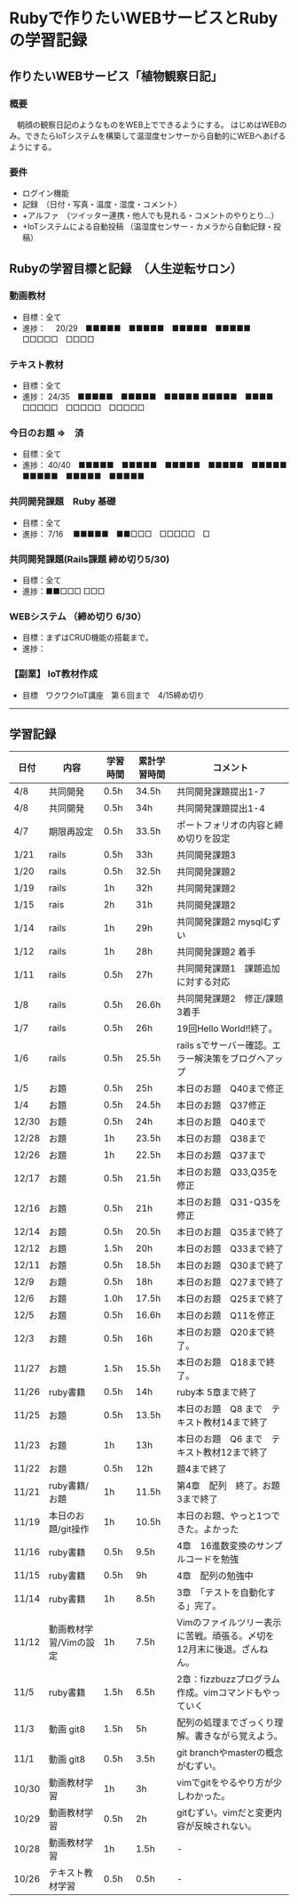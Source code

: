 # Rubyで作りたいWEBサービスとRubyの学習記録
## 作りたいWEBサービス「植物観察日記」
### 概要
　朝顔の観察日記のようなものをWEB上でできるようにする。
 はじめはWEBのみ。できたらIoTシステムを構築して温湿度センサーから自動的にWEBへあげるようにする。
### 要件
* ログイン機能
* 記録　（日付・写真・温度・湿度・コメント）
* +アルファ　（ツイッター連携・他人でも見れる・コメントのやりとり...）
* +IoTシステムによる自動投稿 （温湿度センサー・カメラから自動記録・投稿）


## Rubyの学習目標と記録　（人生逆転サロン）　
### 動画教材
- 目標：全て
- 進捗： 　20/29　■■■■■　■■■■■　■■■■■　■■■■■　□□□□□　□□□□
### テキスト教材
- 目標：全て
- 進捗：   24/35　■■■■■　■■■■■　■■■■■ ■■■■■　■■■■　□□□□□　□□□□□　□□□□□
### 今日のお題 ⇒　済
- 目標：全て
- 進捗：   40/40　■■■■■　■■■■■　■■■■■　■■■■■　■■■■■　■■■■■　■■■■■　■■■■■

### 共同開発課題　Ruby 基礎
- 目標：全て
- 進捗： 7/16 　■■■■■　■■□□□　□□□□□　□

### 共同開発課題(Rails課題 締め切り5/30)
- 目標：全て
- 進捗：■■□□□ □□□

### WEBシステム （締め切り  6/30）
- 目標：まずはCRUD機能の搭載まで。
- 進捗：

### 【副業】 IoT教材作成 
- 目標　ワクワクIoT講座　第６回まで　4/15締め切り　

---

## 学習記録
|日付|内容|学習時間|累計学習時間|コメント|
|-|-|-|-|-|
|4/8|共同開発|0.5h| 34.5h |共同開発課題提出1-7|
|4/8|共同開発|0.5h| 34h |共同開発課題提出1-4|
|4/7|期限再設定|0.5h| 33.5h |ポートフォリオの内容と締め切りを設定|
|1/21|rails|0.5h| 33h |共同開発課題3|
|1/20|rails|0.5h| 32.5h |共同開発課題2|
|1/19|rails|1h| 32h |共同開発課題2|
|1/15|rais|2h| 31h |共同開発課題2|
|1/14|rails|1h| 29h |共同開発課題2 mysqlむずい|
|1/12|rails|1h| 28h |共同開発課題2 着手|
|1/11|rails|0.5h| 27h |共同開発課題1　課題追加に対する対応|
|1/8|rails |0.5h| 26.6h |共同開発課題2　修正/課題3着手|
|1/7|rails |0.5h| 26h | 19回Hello World!!終了。|
|1/6|rails |0.5h| 25.5h | rails sでサーバー確認。エラー解決策をブログへアップ|
|1/5|お題|0.5h| 25h | 本日のお題　Q40まで修正|
|1/4|お題|0.5h| 24.5h | 本日のお題　Q37修正|
|12/30|お題|0.5h| 24h | 本日のお題　Q40まで|
|12/28|お題|1h| 23.5h | 本日のお題　Q38まで|
|12/26|お題|1h| 22.5h | 本日のお題　Q37まで|
|12/17|お題|0.5h| 21.5h | 本日のお題　Q33,Q35を修正|
|12/16|お題|0.5h| 21h | 本日のお題　Q31-Q35を修正|
|12/14|お題|0.5h| 20.5h | 本日のお題　Q35まで終了|
|12/12|お題|1.5h| 20h | 本日のお題　Q33まで終了|
|12/11|お題|0.5h| 18.5h | 本日のお題　Q30まで終了|
|12/9|お題|0.5h| 18h | 本日のお題　Q27まで終了|
|12/6|お題|1.0h| 17.5h | 本日のお題　Q25まで終了|
|12/5|お題|0.5h| 16.6h |本日のお題　Q11を修正|
|12/3|お題|0.5h| 16h |本日のお題　Q20まで終了。|
|11/27|お題|1.5h| 15.5h |本日のお題　Q18まで終了。|
|11/26|ruby書籍|0.5h| 14h |ruby本 5章まで終了|
|11/25|お題|0.5h| 13.5h |本日のお題　Q8 まで　テキスト教材14まで終了|
|11/23|お題|1h| 13h |本日のお題　Q6 まで　テキスト教材12まで終了|
|11/22|お題|0.5h| 12h |題4まで終了|
|11/21|ruby書籍/お題|1h| 11.5h |第4章　配列　終了。お題3まで終了|
|11/19|本日のお題/git操作 |1h| 10.5h |本日のお題、やっと1つできた。よかった|
|11/16|ruby書籍     |0.5h| 9.5h |4章　16進数変換のサンプルコードを勉強|
|11/15|ruby書籍     |0.5h| 9h |4章　配列の勉強中|
|11/14|ruby書籍     |1h| 8.5h |3章　「テストを自動化する」完了。|
|11/12|動画教材学習/Vimの設定     |1h| 7.5h |Vimのファイルツリー表示に苦戦。頑張る。〆切を12月末に後退。ざんねん。|
|11/5|ruby書籍     |1.5h| 6.5h |2章：fizzbuzzプログラム作成。vimコマンドもやっていく|
|11/3|動画 git8     |1.5h| 5h |配列の処理までざっくり理解。書きながら覚えよう。|
|11/1|動画 git8     |0.5h| 3.5h |git branchやmasterの概念がむずい。|
|10/30|動画教材学習     |1h| 3h |vimでgitをやるやり方が少しわかった。|
|10/29|動画教材学習　   |0.5h| 2h  |gitむずい。vimだと変更内容が反映されない。|
|10/28|動画教材学習　   |1h  | 1.5h|-|
|10/26|テキスト教材学習  |0.5h| 0.5h|-|

